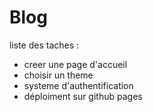 # Blog 

liste des taches :
- creer une page d'accueil 
- choisir un theme 
- systeme d'authentification
- déploiment sur github pages